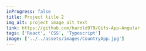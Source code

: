 ```yaml
---
inProgress: false
title: Project title 2
img_alt: project image alt text
link: https://github.com/harold979/Gifs-App-Angular
tags: ['React', 'CSS', 'Typescript']
image: ['../../assets/images/CountryApp.jpg']
---
```

